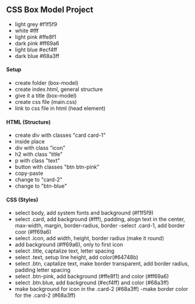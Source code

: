 ## CSS Box Model Project

- light grey #f1f5f9
- white #fff
- light pink #ffe8f1
- dark pink #ff69a6
- light blue #ecf4ff
- dark blue #68a3ff

#### Setup

- create folder (box-model)
- create index.html, general structure
- give it a title (box-model)
- create css file (main.css)
- link to css file in html (head element)

#### HTML (Structure)

- create div with classes "card card-1"
- inside place
- div with class "icon"
- h2 with class "title"
- p with class "text"
- button with classes "btn btn-pink"
- copy-paste
- change to "card-2"
- change to "btn-blue"

#### CSS (Styles)

- select body, add system fonts and background (#f1f5f9)
- select .card, add background (#fff), padding, alogn text in the center, max-width, margin, border-radius, border
-select .card-1, add border coor (#ff69a6)
- select .icon, add width, height, border radius (make it round)
- add background (#ff69a6), only to first icon
- select .title, captalize text, letter spacing
- select .text, setup line height, add color(#64748b)
- select .btn, captalize text, make border transparent, add border radius, padding letter spacing
- select .btn-pink, add background (#ffe8f1) and color (#ff69a6)
- select .btn.blue, add background (#ecf4ff) and color (#68a3ff)
- make background for icon in the .card-2 (#68a3ff)
-make border color for the .card-2 (#68a3ff)